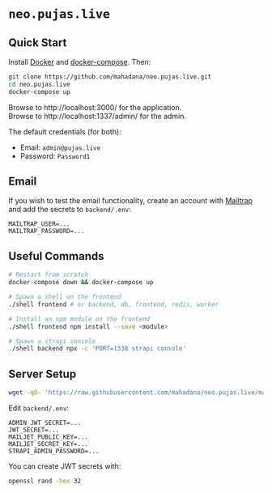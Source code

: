 # `neo.pujas.live`

## Quick Start

Install [Docker](https://docs.docker.com/get-docker/) and
[docker-compose](https://docs.docker.com/compose/install/). Then:

```sh
git clone https://github.com/mahadana/neo.pujas.live.git
cd neo.pujas.live
docker-compose up
```

Browse to http://localhost:3000/ for the application.  
Browse to http://localhost:1337/admin/ for the admin.

The default credentials (for both):

- Email: `admin@pujas.live`
- Password: `Password1`

## Email

If you wish to test the email functionality, create an account with
[Mailtrap](https://mailtrap.io/) and add the secrets to `backend/.env`:

```
MAILTRAP_USER=...
MAILTRAP_PASSWORD=...
```

## Useful Commands

```sh
# Restart from scratch
docker-compose down && docker-compose up

# Spawn a shell on the frontend
./shell frontend # or backend, db, frontend, redis, worker

# Install an npm module on the frontend
./shell frontend npm install --save <module>

# Spawn a strapi console
./shell backend npx -c 'PORT=1338 strapi console'
```

## Server Setup

```sh
wget -qO- 'https://raw.githubusercontent.com/mahadana/neo.pujas.live/main/server/setup.sh' | bash
```

Edit `backend/.env`:

```
ADMIN_JWT_SECRET=...
JWT_SECRET=...
MAILJET_PUBLIC_KEY=...
MAILJET_SECRET_KEY=...
STRAPI_ADMIN_PASSWORD=...
```

You can create JWT secrets with:

```sh
openssl rand -hex 32
```
